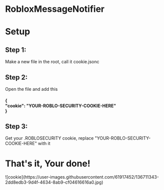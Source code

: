 # RobloxMessageNotifier
<h1>Setup</h1>
<h2>Step 1:</h2>
Make a new file in the root, call it cookie.jsonc
<h2>Step 2:</h2>
Open the file and add this
<h4>{
<br>  "cookie": "YOUR-ROBLO-SECURITY-COOKIE-HERE"
<br>}
</h4>
<h2>Step 3:</h2>
Get your .ROBLOSECURITY cookie, replace "YOUR-ROBLO-SECURITY-COOKIE-HERE" with it
<h1>That's it, Your done!</h1>
<h2Here, have a cookie :)</h2>
![cookie](https://user-images.githubusercontent.com/61917452/136711343-2dd8edb3-9d4f-4634-8ab9-cf04616616a0.jpg)
